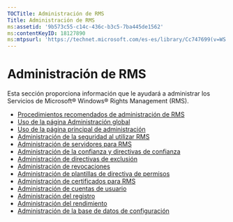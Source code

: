 ```yaml
---
TOCTitle: Administración de RMS
Title: Administración de RMS
ms:assetid: '9b573c55-c14c-436c-b3c5-7ba445de1562'
ms:contentKeyID: 18127890
ms:mtpsurl: 'https://technet.microsoft.com/es-es/library/Cc747699(v=WS.10)'
---
```


Administración de RMS
=====================

Esta sección proporciona información que le ayudará a administrar los Servicios de Microsoft® Windows® Rights Management (RMS).

-   [Procedimientos recomendados de administración de RMS](https://technet.microsoft.com/385f8112-da00-417f-a2b8-42dc1e06b717)
-   [Uso de la página Administración global](https://technet.microsoft.com/57bbf402-2351-4dee-823c-27f4dd32447c)
-   [Uso de la página principal de administración](https://technet.microsoft.com/6c155977-bd0e-47d6-ac65-1746cddb505e)
-   [Administración de la seguridad al utilizar RMS](https://technet.microsoft.com/62050812-de4f-4392-8d63-f2f89aa01ed4)
-   [Administración de servidores para RMS](https://technet.microsoft.com/7dcd8edc-5d88-421c-b95a-142202d691f0)
-   [Administración de la confianza y directivas de confianza](https://technet.microsoft.com/1c96ee74-fd28-4511-be21-087e2b04c3ee)
-   [Administración de directivas de exclusión](https://technet.microsoft.com/ee31e099-e095-4648-95da-0009fbeb48cb)
-   [Administración de revocaciones](https://technet.microsoft.com/df732a7d-1fb0-4845-87ca-fab4bc5f98a0)
-   [Administración de plantillas de directiva de permisos](https://technet.microsoft.com/718286dc-3399-4556-96c9-ec3a33d31877)
-   [Administración de certificados para RMS](https://technet.microsoft.com/ff11a03c-927a-48a7-a462-ffd2c3f684c2)
-   [Administración de cuentas de usuario](https://technet.microsoft.com/a4d90f3d-ba1b-40e0-b5c2-e0065cac962f)
-   [Administración del registro](https://technet.microsoft.com/8fccfc57-2135-494e-8e44-f6191bf5e4a0)
-   [Administración del rendimiento](https://technet.microsoft.com/72ff5946-12c4-410f-81e7-99aeb3ad623c)
-   [Administración de la base de datos de configuración](https://technet.microsoft.com/21551ca0-d09e-48ee-a9b3-287ed4586db7)
